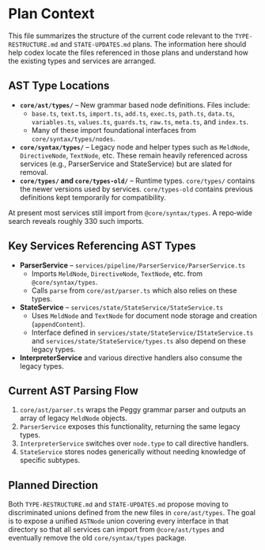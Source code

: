 # Plan Context

This file summarizes the structure of the current code relevant to the `TYPE-RESTRUCTURE.md` and `STATE-UPDATES.md` plans.  The information here should help codex locate the files referenced in those plans and understand how the existing types and services are arranged.

## AST Type Locations

- **`core/ast/types/`** – New grammar based node definitions.  Files include:
  - `base.ts`, `text.ts`, `import.ts`, `add.ts`, `exec.ts`, `path.ts`, `data.ts`, `variables.ts`, `values.ts`, `guards.ts`, `raw.ts`, `meta.ts`, and `index.ts`.
  - Many of these import foundational interfaces from `core/syntax/types/nodes`.
- **`core/syntax/types/`** – Legacy node and helper types such as `MeldNode`, `DirectiveNode`, `TextNode`, etc.  These remain heavily referenced across services (e.g., ParserService and StateService) but are slated for removal.
- **`core/types/` and `core/types-old/`** – Runtime types.  `core/types/` contains the newer versions used by services.  `core/types-old` contains previous definitions kept temporarily for compatibility.

At present most services still import from `@core/syntax/types`.  A repo‑wide search reveals roughly 330 such imports.

## Key Services Referencing AST Types

- **ParserService** – `services/pipeline/ParserService/ParserService.ts`
  - Imports `MeldNode`, `DirectiveNode`, `TextNode`, etc. from `@core/syntax/types`.
  - Calls `parse` from `core/ast/parser.ts` which also relies on these types.
- **StateService** – `services/state/StateService/StateService.ts`
  - Uses `MeldNode` and `TextNode` for document node storage and creation (`appendContent`).
  - Interface defined in `services/state/StateService/IStateService.ts` and `services/state/StateService/types.ts` also depend on these legacy types.
- **InterpreterService** and various directive handlers also consume the legacy types.

## Current AST Parsing Flow

1. `core/ast/parser.ts` wraps the Peggy grammar parser and outputs an array of legacy `MeldNode` objects.
2. `ParserService` exposes this functionality, returning the same legacy types.
3. `InterpreterService` switches over `node.type` to call directive handlers.
4. `StateService` stores nodes generically without needing knowledge of specific subtypes.

## Planned Direction

Both `TYPE-RESTRUCTURE.md` and `STATE-UPDATES.md` propose moving to discriminated unions defined from the new files in `core/ast/types`.  The goal is to expose a unified `ASTNode` union covering every interface in that directory so that all services can import from `@core/ast/types` and eventually remove the old `core/syntax/types` package.